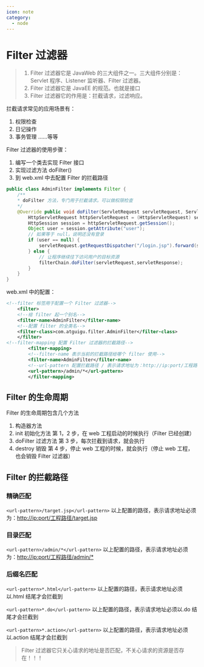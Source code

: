 ```yaml
---
icon: note
category:
  - node
---
```


# Filter 过滤器

> 1. Filter 过滤器它是 JavaWeb 的三大组件之一。三大组件分别是：Servlet 程序、Listener 监听器、Filter 过滤器。
> 2. Filter 过滤器它是 JavaEE 的规范。也就是接口
> 3. Filter 过滤器它的作用是：拦截请求，过滤响应。

拦截请求常见的应用场景有：

1. 权限检查
2. 日记操作
3. 事务管理
   ……等等

Filter 过滤器的使用步骤：

1. 编写一个类去实现 Filter 接口
2. 实现过滤方法 doFilter()
3. 到 web.xml 中去配置 Filter 的拦截路径

```java
public class AdminFilter implements Filter {
    /**
    * doFilter 方法，专门用于拦截请求。可以做权限检查
    */
    @Override public void doFilter(ServletRequest servletRequest, ServletResponse servletResponse, FilterChain filterChain) throws IOException, ServletException {
        HttpServletRequest httpServletRequest = (HttpServletRequest) servletRequest;
        HttpSession session = httpServletRequest.getSession();
        Object user = session.getAttribute("user");
        // 如果等于 null，说明还没有登录
        if (user == null) {
            servletRequest.getRequestDispatcher("/login.jsp").forward(servletRequest,servletResponse); return;
        } else {
            // 让程序继续往下访问用户的目标资源
            filterChain.doFilter(servletRequest,servletResponse);
        }
    }
}
```

web.xml 中的配置：

```xml
<!--filter 标签用于配置一个 Filter 过滤器-->
    <filter>
    <!--给 filter 起一个别名-->
    <filter-name>AdminFilter</filter-name>
    <!--配置 filter 的全类名-->
    <filter-class>com.atguigu.filter.AdminFilter</filter-class>
    </filter>
<!--filter-mapping 配置 Filter 过滤器的拦截路径-->
        <filter-mapping>
        <!--filter-name 表示当前的拦截路径给哪个 filter 使用-->
        <filter-name>AdminFilter</filter-name>
        <!--url-pattern 配置拦截路径 / 表示请求地址为：http://ip:port/工程路径/ 映射到 IDEA 的 web 目录 /admin/* 表示请求地址为：http://ip:port/工程路径/admin/* -->
        <url-pattern>/admin/*</url-pattern>
        </filter-mapping>
```

## Filter 的生命周期

Filter 的生命周期包含几个方法

1. 构造器方法
2. init 初始化方法
   第 1，2 步，在 web 工程启动的时候执行（Filter 已经创建）
3. doFilter 过滤方法
   第 3 步，每次拦截到请求，就会执行
4. destroy 销毁
   第 4 步，停止 web 工程的时候，就会执行（停止 web 工程，也会销毁 Filter 过滤器）

## Filter 的拦截路径

### 精确匹配

`<url-pattern>/target.jsp</url-pattern>`
以上配置的路径，表示请求地址必须为：<http://ip:port/工程路径/target.jsp>

### 目录匹配

`<url-pattern>/admin/*</url-pattern>`
以上配置的路径，表示请求地址必须为：<http://ip:port/工程路径/admin/*>

### 后缀名匹配

`<url-pattern>*.html</url-pattern>`
以上配置的路径，表示请求地址必须以.html 结尾才会拦截到

`<url-pattern>*.do</url-pattern>`
以上配置的路径，表示请求地址必须以.do 结尾才会拦截到

`<url-pattern>*.action</url-pattern>`
以上配置的路径，表示请求地址必须以.action 结尾才会拦截到

> Filter 过滤器它只关心请求的地址是否匹配，不关心请求的资源是否存在！！！
